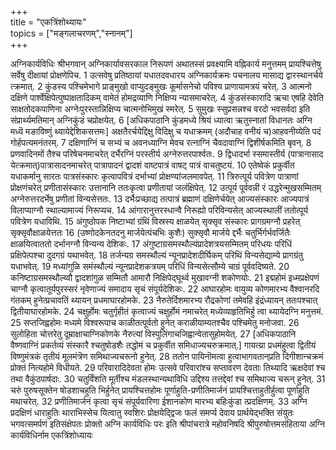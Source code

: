 +++  
title = "एकत्रिंशोथ्यायः"    
topics = ["मङ्गलाचरणम्","स्नानम्"]  
+++  

अग्निकार्यविधिः
श्रीभगवान्
अग्निकार्यावसरकाल निरूपणं
अथातस्सं प्रवक्ष्यामि वह्निकार्य मनुत्तमम्
प्रायश्चित्तेषु सर्वेषु दीक्षायां प्रोक्षणेपिच. 1
उत्सवेषु प्रतिष्ठायां यधातदवधारय
अग्निकार्यक्रमः
पचनालय मासाद्य द्वारस्थानर्चये त्क्रमात्. 2
कुंडस्य पश्चिमेभागे प्राङ्मुखो वाप्युदङ्मुखः
कूर्मासनेचो पविश्य प्राणायामत्रयं चरेत्. 3
आत्मनो दक्षिणे पार्श्वेक्षिपेत्पुष्पाक्षतादिकम्
वामेतं होमद्रव्याणि निक्षिप्य न्यासमाचरेत्. 4
कुंडसंस्कारादि
ऋचा एषहि देवेति साक्षतोदकपाणिना
अग्नेःपुरस्तान्निक्षिप्य चात्मनोभिमुखं स्मरेत्. 5
सुमुखः स्सुप्रसन्नश्च वरदो भवसर्वदा
इति संप्रार्थ्यमतिमान्‌ अग्निकुंडं चप्रोक्षयेत्. 6
[अधिकपाठानि
कुंडमध्ये श्रियं ध्यात्वा ऋतुस्नातां विधानतः
अग्नि मध्यॆ मङाविष्णुं थ्यायेद्देशिकसत्तमः]
अक्षतैरर्चयेद्दिक्षु विदिक्षु च यधाक्रमम्
(अदौचाह वनीयं च)आहवनीय्येति पदं गोर्हपत्यमनंतरम्. 7
दक्षिणाग्निं च सभ्यं च अवनध्याग्नि मेवच
रत्नाग्निं चैवदावाग्निं द्विशीर्षकमिति बृवन्. 8
प्रणवादिनमों तैश्च परिषेचनमाचरेत्
दर्भैरग्निं परस्तीर्य अग्नेरुत्तरपार्श्वतः. 9
द्विधादर्भा स्समास्तीर्य (पात्रानासाद येत्क्रमात्)पात्रासादनमाचरेत्
पात्रापादनं
द्वादशं वाष्टपात्रं वाषट् पात्रं वाचतुष्टयं. 10
एतेष्वेकं प्रकुर्वीत यधाकर्मानु सारतः
पात्रसंस्कारः
कृत्वापवित्रं दर्भाभ्यां प्रोक्षण्यांजलमावपेत्. 11
त्रिरुत्पूर्य पवित्रेण पात्राणां प्रोक्षणंचरेत्
प्रणीतासंस्कारः
उत्तानानि ततःकृत्वा प्रणीतायां जलंक्षिपेत्. 12
उत्पूर्य पूर्ववन्नी रं उद्धरेन्मुखसम्मितम्
अग्नेरुत्तरदर्भेषु प्रणीतां विन्यसेत्ततः. 13
दर्भैःप्रच्छाद्य तत्पात्रं ब्रह्माणं दक्षिणेर्चयेत्
आज्यसंस्कारः
आज्यपात्रं विलाप्याग्नौ स्थाल्यामाज्यं निरूप्यच. 14
आंगारानुत्तरस्धान्वै निरूह्यो परिविन्यसेत्
आज्यस्थालीं ततोत्पूर्य पवित्रेण यधाविथि. 15
अंगुष्ठोपक निष्टाभ्यां ग्रंथिं विस्रस्य क्षाळयेत्
सृक्सृव संस्कारः
प्रागग्रमग्नौ प्रहरेत् सृक्सृवौक्षाळयेत्ततः 16
(उष्णोदकेनतदनु मार्जयेत्पंचभिः कुशैः) सुक्सृवौ मार्जये द्दर्भैः चतुर्भिर्गर्भवर्जितैः
क्षाळयित्वाततो दर्भानग्नौ विन्यन्य देशिकः. 17
अंगुष्टाग्रसमस्थौल्यंप्रादेशत्रयसम्मितम्
परिधयः
परिधिं प्रक्षिपेत्पश्चा दुदगग्रं यथाभवेत्. 18
तर्जन्यग्र समस्थौल्यं न्यूनप्रादेशदीर्घिकम्
परिथिं विन्यसेद्याम्ये प्रागग्रंतु यधाभवेत्. 19
मध्यांगुळि समंस्थौल्यं न्यूनप्रादेशकत्रयम्
परिधिं विन्यसेत्सौम्ये चाग्रं पूर्ववदिष्यते. 20
कनिष्टाग्रसमस्थौल्य्वौ द्वादशांगुळ सम्मितौ
आमारौ निक्षिपेद्घूर्थ्व मुखावग्नी शकोणयोः. 21
इद्महोमं
इध्मप्रक्षेपणं चाग्नौ कृत्वातूर्यपुरस्सरं
नृवेणाज्यं समादाय सृचं संपूर्यदेशिकः. 22
आघारहोमः
वायुव्य कोणमारभ्य वैश्वानरदि गंतकम्
हुनेत्प्रचावतिं थ्यायन् प्रधमाघारहोमके. 23
नैरुतेर्दिशमारभ्य रौद्रकोणां तमेवहि
इंद्रंध्यायन् ततःपश्चात् द्वितीयाघारहोमके. 24
चक्षुर्होमः
चतुर्गृहीतं कृत्वाज्यं चक्षुर्होमं नमाचरेत्
मध्येव्याहृतिभिर्हु त्वा थ्यायेदग्नि मनुत्तमं. 25
सप्तजिह्वहोमः
मध्यमे विश्वरूपाच काळीतत्पूर्वतो हुनेत्
कराळीयाम्यतश्चैव पश्चिमेतु मनोजवा. 26
सुलोहिता चोत्तरेतु दूम्राक्षाचाग्निकोणके
नैरुत्यां विस्पुलिंगाचजिह्वान्वेतासुहोमयेत्. 27
[अधिकपाठानि
वैष्णवाग्निं प्रकर्तव्यं संस्कारै श्चतुषोडशैः
तद्धोमं च प्रकुर्वीत समिधाज्यचरुक्रमात्.]
गायत्य्रा प्रधमंहुत्वा द्वितीयं विष्णुमंत्रकं
तृतीयं मूलमंत्रॆण समिथाज्यचरूनो हुनेत्. 28
ततोन पायिनॊमत्वा हुत्वाभागवतान्‌प्रति
दिगीशान्चक्रमं प्रोक्तं नित्यहोमे विधीयते. 29
परिवारादिदेवता होमः
उत्सवे परिवारांश्च सप्तावरण देवताः
तिथ्यादि ऋक्षदेवां श्च तथा वैकुंठपार्षदाः. 30
चतुर्विंशति मूर्तीश्च मंडलस्थान्यथाविधि
उद्दिश्य तत्तद्देवां श्च समिथाज्य चरून्‌ हुनेत्. 31
चरुं पुरुषसूक्तेन षोडशाचहुति भिर्हुनेत्
प्रायश्चित्तहोमः पूर्णाहुति-प्रणीतिमार्जनं
प्रायश्चित्ताहुतीर्हुत्वा पूर्णाहुति मथाचरेत्. 32
प्रणीतिमार्जनं कृत्वा सृचं संपूर्यवारिणा
ईशानकोण मारभ्य बहिःकुंडा त्प्रदक्षिणम्. 33
अग्नि प्रदक्षिणं धाराहुतिः
थाराभिस्सेच यित्वातु स्वशिरः प्रोक्षयेद्द्विजः
फलं समर्प्य देवाय प्रार्थयेद्भक्ति संयुतः
भगवत्समर्पणं
इतिसंक्षेपतः प्रोक्तो अग्नि कार्यविधिः परः
इति श्रीपांचरात्रे महोवनिषदि श्रीपुरुषोत्तमसंहिताया
अग्नि कार्यविधिर्नाम एकत्रिंशोध्यायः
